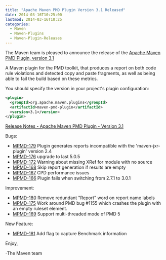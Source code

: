 ```yaml
---
title: "Apache Maven PMD Plugin Version 3.1 Released"
date: 2014-03-16T10:25:00
lastmod: 2014-03-16T10:25
categories:
  - Maven
  - Maven-Plugins
  - Maven-Plugin-Releases
---
```

The Maven team is pleased to announce the release of the 
[Apache Maven PMD Plugin, version 3.1](http://maven.apache.org/plugins/maven-pmd-plugin/)

A Maven plugin for the PMD toolkit, that produces a report on both code rule violations 
and detected copy and paste fragments, as well as being able to fail the build based on these metrics.


You should specify the version in your project's plugin configuration:

```xml
<plugin>
  <groupId>org.apache.maven.plugins</groupId>
  <artifactId>maven-pmd-plugin</artifactId>
  <version>3.1</version>
</plugin>
```

<!-- more -->

[Release Notes - Apache Maven PMD Plugin - Version 3.1]()

Bugs:

 * [MPMD-179](https://issues.apache.org/jira/browse/MPMD-179) Plugin generates reports incompatible with the 'maven-jxr-plugin' version 2.4
 * [MPMD-176](https://issues.apache.org/jira/browse/MPMD-176) upgrade to last 5.0.5
 * [MPMD-172](https://issues.apache.org/jira/browse/MPMD-172) Warning about missing XRef for module with no source
 * [MPMD-168](https://issues.apache.org/jira/browse/MPMD-168) Skip report generation if results are empty
 * [MPMD-167](https://issues.apache.org/jira/browse/MPMD-167) CPD performance issues
 * [MPMD-166](https://issues.apache.org/jira/browse/MPMD-166) Plugin fails when switching from 2.7.1 to 3.0.1

Improvement:

 * [MPMD-180](https://issues.apache.org/jira/browse/MPMD-180) Remove redundant "Report" word on report name labels
 * [MPMD-175](https://issues.apache.org/jira/browse/MPMD-175) Work around PMD bug #1155 which crashes the plugin with an empty ruleset element.
 * [MPMD-169](https://issues.apache.org/jira/browse/MPMD-169) Support multi-threaded mode of PMD 5

New Feature:

 * [MPMD-181](https://issues.apache.org/jira/browse/MPMD-181) Add flag to capture Benchmark information


Enjoy,

-The Maven team

